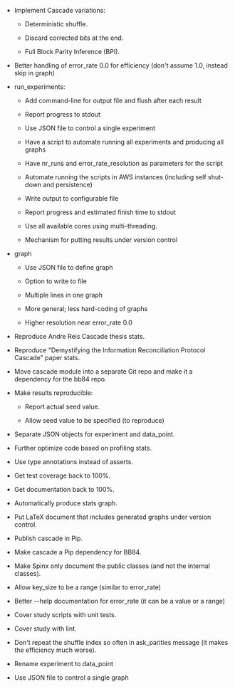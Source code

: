 * Implement Cascade variations:

  * Deterministic shuffle.

  * Discard corrected bits at the end.

  * Full Block Parity Inference (BPI).

* Better handling of error_rate 0.0 for efficiency (don't assume 1.0, instead skip in graph)

* run_experiments:

  * Add command-line for output file and flush after each result

  * Report progress to stdout

  * Use JSON file to control a single experiment

  * Have a script to automate running all experiments and producing all graphs

  * Have nr_runs and error_rate_resolution as parameters for the script

  * Automate running the scripts in AWS instances (including self shut-down and persistence)

  * Write output to configurable file

  * Report progress and estimated finish time to stdout

  * Use all available cores using multi-threading.

  * Mechanism for putting results under version control

* graph

  * Use JSON file to define graph

  * Option to write to file

  * Multiple lines in one graph

  * More general; less hard-coding of graphs

  * Higher resolution near error_rate 0.0

* Reproduce Andre Reis Cascade thesis stats.

* Reproduce "Demystifying the Information Reconciliation Protocol Cascade" paper stats.

* Move cascade module into a separate Git repo and make it a dependency for the bb84 repo.

* Make results reproducible:

  * Report actual seed value.

  * Allow seed value to be specified (to reproduce)

* Separate JSON objects for experiment and data_point.

* Further optimize code based on profiling stats.

* Use type annotations instead of asserts.

* Get test coverage back to 100%.

* Get documentation back to 100%.

* Automatically produce stats graph.

* Put LaTeX document that includes generated graphs under version control.

* Publish cascade in Pip.

* Make cascade a Pip dependency for BB84.

* Make Spinx only document the public classes (and not the internal classes).

* Allow key_size to be a range (similar to error_rate)

* Better --help documentation for error_rate (it can be a value or a range)

* Cover study scripts with unit tests.

* Cover study with lint.

* Don't repeat the shuffle index so often in ask_parities message (it makes the efficiency much worse).

* Rename experiment to data_point

* Use JSON file to control a single graph

